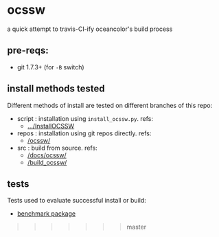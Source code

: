 # ocssw
a quick attempt to travis-CI-ify oceancolor's build process

## pre-reqs:
* git 1.7.3+ (for `-B` switch)

## install methods tested
Different methods of install are tested on different branches of this repo:

* script : installation using `install_ocssw.py`. refs:
    * [.../InstallOCSSW](https://seadas.gsfc.nasa.gov/help/seadas-processing/InstallOCSSW.html)
* repos  : installation using git repos directly. refs:
    * [/ocssw/](https://oceandata.sci.gsfc.nasa.gov/ocssw/)
* src    : build from source. refs:
    * [/docs/ocssw/](https://oceancolor.gsfc.nasa.gov/docs/ocssw/index.html)
    * [/build_ocssw/](https://seadas.gsfc.nasa.gov/build_ocssw/)

## tests
Tests used to evaluate successful install or build:
* [benchmark package](https://seadas.gsfc.nasa.gov/build_ocssw/#test-the-shiny-new-binraries)
>>>>>>> master
